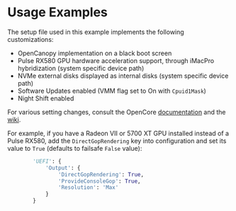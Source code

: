 # Usage Examples

The setup file used in this example implements the following customizations:

- OpenCanopy implementation on a black boot screen
- Pulse RX580 GPU hardware acceleration support, through iMacPro hybridization (system specific device path)
- NVMe external disks displayed as internal disks (system specific device path)
- Software Updates enabled (VMM flag set to On with `Cpuid1Mask`)
- Night Shift enabled

For various setting changes, consult the OpenCore [documentation](../../../../acidanthera/OpenCorePkg/tree/master/Docs) and the [wiki](../../../wiki).

For example, if you have a Radeon VII or 5700 XT GPU installed instead of a Pulse RX580, add the `DirectGopRendering` key into configuration and set its value to `True` (defaults to failsafe `False` value):

```python
        'UEFI': {
            'Output': {
                'DirectGopRendering': True,
                'ProvideConsoleGop': True,
                'Resolution': 'Max'
            }
        }
```
